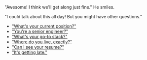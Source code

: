 "Awesome! I think we'll get along just fine." He smiles.

"I could talk about this all day! But you might have other questions."

- ["What's your current position?"](work.md)
- ["You're a senior engineer?"](senior.md)
- ["What's your go-to stack?"](stack.md)
- ["Where do you live, exactly?"](where.md)
- ["Can I see your resume?"](resume.md)
- ["It's getting late."](leave.md)
